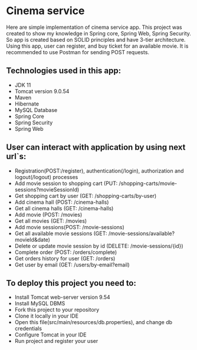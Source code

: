# Cinema service
Here are simple implementation of cinema service app.
This project was created to show my knowledge in Spring core, Spring Web, Spring Security.
So app is created based on SOLID principles and have 3-tier architecture.
Using this app, user can register, and buy ticket for an available movie.
It is recommended to use Postman for sending POST requests.

## Technologies used in this app:
- JDK 11
- Tomcat version 9.0.54
- Maven
- Hibernate
- MySQL Database
- Spring Core
- Spring Security
- Spring Web

## User can interact with application by using next url`s:
- Registration(POST:/register), authentication(/login), authorization and logout(/logout) processes
- Add movie session to shopping cart (PUT: /shopping-carts/movie-sessions?movieSessionId)
- Get shopping cart by user (GET: /shopping-carts/by-user)
- Add cinema hall (POST: /cinema-halls)
- Get all cinema halls (GET: /cinema-halls)
- Add movie (POST: /movies)
- Get all movies (GET: /movies) 
- Add movie sessions(POST: /movie-sessions)
- Get all available movie sessions (GET: /movie-sessions/available?movieId&date)
- Delete or update movie session by id (DELETE: /movie-sessions/{id})
- Complete order (POST: /orders/complete)
- Get orders history for user (GET: /orders)
- Get user by email (GET: /users/by-email?email)

## To deploy this project you need to:
- Install Tomcat web-server version 9.54
- Install MySQL DBMS
- Fork this project to your repository
- Clone it locally in your IDE
- Open this file(src/main/resources/db.properties), and change db credentials
- Configure Tomcat in your IDE
- Run project and register your user

